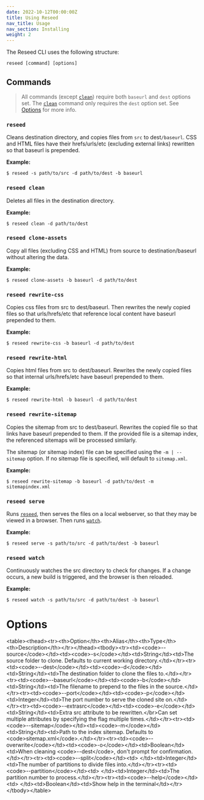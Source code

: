 ```yaml
---
date: 2022-10-12T00:00:00Z
title: Using Reseed
nav_title: Usage
nav_section: Installing
weight: 2
---
```

The Reseed CLI uses the following structure:

```shell
reseed [command] [options]
```

## Commands&nbsp;

> All commands (except [`clean`](#reseed-clean)) require both `baseurl` and `dest` options set. The [`clean`](#reseed-clean) command only requires the `dest` option set. See [Options](#options) for more info.

### `reseed`

Cleans destination directory, and copies files from `src` to dest`/baseurl`. CSS and HTML files have their hrefs/urls/etc (excluding external links) rewritten so that baseurl is prepended.

**Example:**

```
$ reseed -s path/to/src -d path/to/dest -b baseurl
```

### `reseed clean`

Deletes all files in the destination directory.

**Example:**

```
$ reseed clean -d path/to/dest
```

### `reseed clone-assets`

Copy all files (excluding CSS and HTML) from source to destination/baseurl without altering the data.

**Example:**

```
$ reseed clone-assets -b baseurl -d path/to/dest
```

### `reseed rewrite-css`

Copies css files from src to dest/baseurl. Then rewrites the newly copied files so that urls/hrefs/etc that reference local content have baseurl prepended to them.

**Example:**

```
$ reseed rewrite-css -b baseurl -d path/to/dest
```

### `reseed rewrite-html`

Copies html files from src to dest/baseurl. Rewrites the newly copied files so that internal urls/hrefs/etc have baseurl prepended to them.

**Example:**

```
$ reseed rewrite-html -b baseurl -d path/to/dest
```

### `reseed rewrite-sitemap`

Copies the sitemap from src to dest/baseurl. Rewrites the copied file so that links have baseurl prepended to them. If the provided file is a sitemap index, the referenced sitemaps will be processed similarly.

The sitemap (or sitemap index) file can be specified using the `-m | --sitemap` option. If no sitemap file is specified, will default to `sitemap.xml`.

**Example:**

```
$ reseed rewrite-sitemap -b baseurl -d path/to/dest -m sitemapindex.xml
```

### `reseed serve`

Runs [`reseed`](#reseed), then serves the files on a local webserver, so that they may be viewed in a browser. Then runs [`watch`](#reseed-watch).

**Example:**

```
$ reseed serve -s path/to/src -d path/to/dest -b baseurl
```

### `reseed watch`

Continuously watches the src directory to check for changes. If a change occurs, a new build is triggered, and the browser is then reloaded.

**Example:**

```
$ reseed watch -s path/to/src -d path/to/dest -b baseurl
```

# Options

&lt;table&gt;&lt;thead&gt;&lt;tr&gt;&lt;th&gt;Option&lt;/th&gt;&lt;th&gt;Alias&lt;/th&gt;&lt;th&gt;Type&lt;/th&gt;&lt;th&gt;Description&lt;/th&gt;&lt;/tr&gt;&lt;/thead&gt;&lt;tbody&gt;&lt;tr&gt;&lt;td&gt;&lt;code&gt;--source&lt;/code&gt;&lt;/td&gt;&lt;td&gt;&lt;code&gt;-s&lt;/code&gt;&lt;/td&gt;&lt;td&gt;String&lt;/td&gt;&lt;td&gt;The source folder to clone. Defaults to current working directory.&lt;/td&gt;&lt;/tr&gt;&lt;tr&gt;&lt;td&gt;&lt;code&gt;--dest&lt;/code&gt;&lt;/td&gt;&lt;td&gt;&lt;code&gt;-d&lt;/code&gt;&lt;/td&gt;&lt;td&gt;String&lt;/td&gt;&lt;td&gt;The destination folder to clone the files to.&lt;/td&gt;&lt;/tr&gt;&lt;tr&gt;&lt;td&gt;&lt;code&gt;--baseurl&lt;/code&gt;&lt;/td&gt;&lt;td&gt;&lt;code&gt;-b&lt;/code&gt;&lt;/td&gt;&lt;td&gt;String&lt;/td&gt;&lt;td&gt;The filename to prepend to the files in the source.&lt;/td&gt;&lt;/tr&gt;&lt;tr&gt;&lt;td&gt;&lt;code&gt;--port&lt;/code&gt;&lt;/td&gt;&lt;td&gt;&lt;code&gt;-p&lt;/code&gt;&lt;/td&gt;&lt;td&gt;Integer&lt;/td&gt;&lt;td&gt;The port number to serve the cloned site on.&lt;/td&gt;&lt;/tr&gt;&lt;tr&gt;&lt;td&gt;&lt;code&gt;--extrasrc&lt;/code&gt;&lt;/td&gt;&lt;td&gt;&lt;code&gt;-e&lt;/code&gt;&lt;/td&gt;&lt;td&gt;String&lt;/td&gt;&lt;td&gt;Extra src attribute to be rewritten.&lt;/br&gt;Can set multiple attributes by specifying the flag multiple times.&lt;/td&gt;&lt;/tr&gt;&lt;tr&gt;&lt;td&gt;&lt;code&gt;--sitemap&lt;/code&gt;&lt;/td&gt;&lt;td&gt;&lt;code&gt;-m&lt;/code&gt;&lt;/td&gt;&lt;td&gt;String&lt;/td&gt;&lt;td&gt;Path to the index sitemap. Defaults to &lt;code&gt;sitemap.xml&lt;/code&gt;.&lt;/td&gt;&lt;/tr&gt;&lt;tr&gt;&lt;td&gt;&lt;code&gt;--overwrite&lt;/code&gt;&lt;/td&gt;&lt;td&gt;&lt;code&gt;-o&lt;/code&gt;&lt;/td&gt;&lt;td&gt;Boolean&lt;/td&gt;&lt;td&gt;When cleaning &lt;code&gt;--dest&lt;/code&gt;, don't prompt for confirmation.&lt;/td&gt;&lt;/tr&gt;&lt;tr&gt;&lt;td&gt;&lt;code&gt;--split&lt;/code&gt;&lt;/td&gt;&lt;td&gt; &lt;/td&gt;&lt;td&gt;Integer&lt;/td&gt;&lt;td&gt;The number of partitions to divide files into.&lt;/td&gt;&lt;/tr&gt;&lt;tr&gt;&lt;td&gt;&lt;code&gt;--partition&lt;/code&gt;&lt;/td&gt;&lt;td&gt; &lt;/td&gt;&lt;td&gt;Integer&lt;/td&gt;&lt;td&gt;The partition number to process.&lt;/td&gt;&lt;/tr&gt;&lt;tr&gt;&lt;td&gt;&lt;code&gt;--help&lt;/code&gt;&lt;/td&gt;&lt;td&gt; &lt;/td&gt;&lt;td&gt;Boolean&lt;/td&gt;&lt;td&gt;Show help in the terminal&lt;/td&gt;&lt;/tr&gt;&lt;/tbody&gt;&lt;/table&gt;